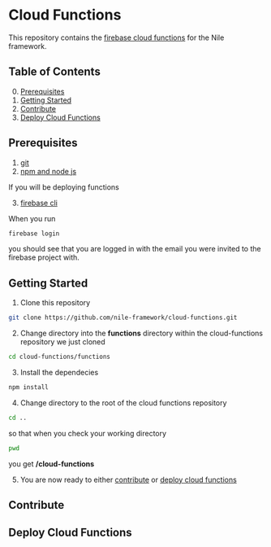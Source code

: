 # Cloud Functions

This repository contains the [firebase cloud functions](https://firebase.google.com/docs/functions/) for the Nile framework.

## Table of Contents
0. [Prerequisites](#prerequisites)
1. [Getting Started](#getting-started)
2. [Contribute](#contribute)
3. [Deploy Cloud Functions](#deployCloudFunctions)



## <a name="prerequisites"></a>Prerequisites
1. [git](https://git-scm.com/downloads)
2. [npm and node js](https://docs.npmjs.com/getting-started/what-is-npm)

If you will be deploying functions

3. [firebase cli](https://github.com/firebase/firebase-tools)

When you run
```bash
firebase login
```
 you should see that you are logged in with the email you were invited to the firebase project with.


## <a name="getting-started"></a>Getting Started

1. Clone this repository
```bash
git clone https://github.com/nile-framework/cloud-functions.git
```

2. Change directory into the <strong>functions</strong> directory within the cloud-functions repository we just cloned
```bash
cd cloud-functions/functions
```

3. Install the dependecies
```bash
npm install
```

4. Change directory to the root of the cloud functions repository
```bash
cd ..
```
so that when you check your working directory
```bash
pwd
```
you get <strong>/cloud-functions</strong>

5. You are now ready to either [contribute](#) or [deploy cloud functions](#)


## <a name="contribute"></a>Contribute

## <a name="deployCloudFunctions"></a>Deploy Cloud Functions
